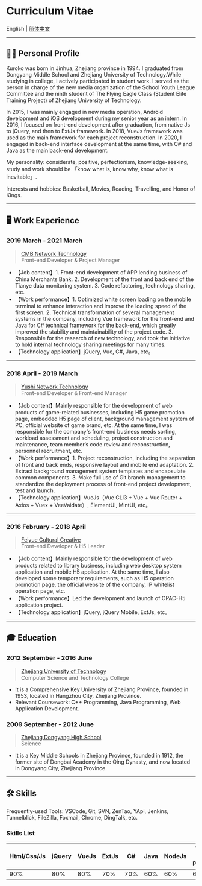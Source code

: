 # Curriculum Vitae

English | [简体中文](README.MD)

---

## 🤵🏻 Personal Profile

Kuroko was born in Jinhua, Zhejiang province in 1994. I graduated from Dongyang Middle School and Zhejiang University of Technology.While studying in college, I actively participated in student work. I served as the person in charge of the new media organization of the School Youth League Committee and the ninth student of The Flying Eagle Class (Student Elite Training Project) of Zhejiang University of Technology.

In 2015, I was mainly engaged in new media operation, Android development and iOS development during my senior year as an intern. In 2016, I focused on front-end development after graduation, from native Js to jQuery, and then to ExtJs framework. In 2018, VueJs framework was used as the main framework for each project reconstruction. In 2020, I engaged in back-end interface development at the same time, with C# and Java as the main back-end development.

My personality: considerate, positive, perfectionism, knowledge-seeking, study and work should be 「know what is, know why, know what is inevitable」.

Interests and hobbies: Basketball, Movies, Reading, Travelling, and Honor of Kings.

---

## 🖥 Work Experience

### 2019 March - 2021 March
> [CMB Network Technology](https://cmbnt.cmbchina.com/)
> <br>Front-end Developer & Project Manager

* 【Job content】1. Front-end development of APP lending business of China Merchants Bank. 2. Development of the front and back end of the Tianye data monitoring system. 3. Code refactoring, technology sharing, etc.
* 【Work performance】1. Optimized white screen loading on the mobile terminal to enhance interaction and improve the loading speed of the first screen. 2. Technical transformation of several management systems in the company, including Vue framework for the front-end and Java for C# technical framework for the back-end, which greatly improved the stability and maintainability of the project code. 3. Responsible for the research of new technology, and took the initiative to hold internal technology sharing meetings for many times.
* 【Technology application】jQuery, Vue, C#, Java, etc。

---

### 2018 April - 2019 March
> [Yushi Network Technology](https://www.zjyushi.com/)
> <br>Front-end Developer & Front-end Manager

* 【Job content】Mainly responsible for the development of web products of game-related businesses, including H5 game promotion page, embedded H5 page of client, background management system of PC, official website of game brand, etc. At the same time, I was responsible for the company's front-end business needs sorting, workload assessment and scheduling, project construction and maintenance, team member‘s code review and reconstruction, personnel recruitment, etc.
* 【Work performance】1. Project reconstruction, including the separation of front and back ends, responsive layout and mobile end adaptation. 2. Extract background management system templates and encapsulate common components. 3. Make full use of Git branch management to standardize the deployment process of front-end project development, test and launch.
* 【Technology application】VueJs（Vue CLI3 + Vue + Vue Router + Axios + Vuex + VeeVaidate）, ElementUI, MintUI, etc。

---

### 2016 February - 2018 April
> [Feiyue Cultural Creative](https://www.flyread.cn/)
> <br>Front-end Developer & H5 Leader

* 【Job content】Mainly responsible for the development of web products related to library business, including web desktop system application and mobile H5 application. At the same time, I also developed some temporary requirements, such as H5 operation promotion page, the official website of the company, IP whitelist operation page, etc.
* 【Work performance】Led the development and launch of OPAC-H5 application project.
* 【Technology application】jQuery, jQuery Mobile, ExtJs, etc。

---

## 🎓 Education

### 2012 September - 2016 June
> [Zhejiang University of Technology](https://www.zjut.edu.cn/) 
> <br>Computer Science and Technology College

* It is a Comprehensive Key University of Zhejiang Province, founded in 1953, located in Hangzhou City, Zhejiang Province.
* Relevant Coursework: C++ Programming, Java Programming, Web Application Development.

### 2009 September - 2012 June
> [Zhejiang Dongyang High School](http://www.zjdyzx.com/) 
> <br>Science

* It is a Key Middle Schools in Zhejiang Province, founded in 1912, the former site of Dongbai Academy in the Qing Dynasty, and now located in Dongyang City, Zhejiang Province.

---

## 🛠 Skills

Frequently-used Tools: VSCode, Git, SVN, ZenTao, YApi, Jenkins, Tunnelblick, FileZilla, Foxmail, Chrome, DingTalk, etc.

### Skills List
| Html/Css/Js | jQuery | VueJs | ExtJs | C# | Java | NodeJs | Weixin Mini Program | iOS/Android |
| --------- | --------- | --------- | --------- | --------- | --------- | --------- | --------- | --------- |
| 90% | 80%| 80%| 70% | 70% | 60% | 60% | 60% | 20% |
